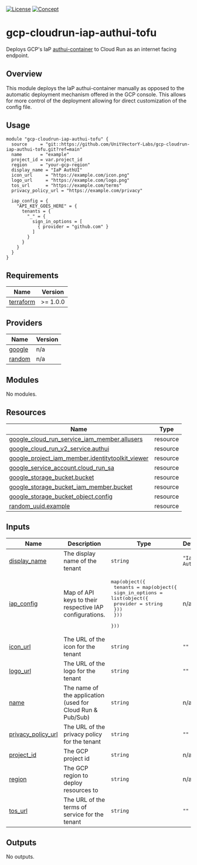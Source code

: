 [![License](https://img.shields.io/badge/License-Apache%202.0-blue.svg)](https://opensource.org/licenses/Apache-2.0) [![Concept](https://img.shields.io/badge/Status-Concept-white)](https://guide.unitvectorylabs.com/bestpractices/status/#concept)

# gcp-cloudrun-iap-authui-tofu

Deploys GCP's IaP [authui-container](https://github.com/GoogleCloudPlatform/iap-gcip-web-toolkit/tree/master/authui-container) to Cloud Run as an internet facing endpoint.

## Overview

This module deploys the IaP authui-container manually as opposed to the automatic deployment mechanism offered in the GCP console.  This allows for more control of the deployment allowing for direct customization of the config file.

## Usage

```hcl
module "gcp-cloudrun-iap-authui-tofu" {
  source     = "git::https://github.com/UnitVectorY-Labs/gcp-cloudrun-iap-authui-tofu.git?ref=main"
  name       = "example"
  project_id = var.project_id
  region     = "your-gcp-region"
  display_name = "IaP AuthUI"
  icon_url     = "https://example.com/icon.png"
  logo_url     = "https://example.com/logo.png"
  tos_url      = "https://example.com/terms"
  privacy_policy_url = "https://example.com/privacy"

  iap_config = {
    "API_KEY_GOES_HERE" = {
      tenants = {
        "_" = {
          sign_in_options = [
            { provider = "github.com" }
          ]
        }
      }
    }
  }
}
```

<!-- BEGIN_TF_DOCS -->
## Requirements

| Name | Version |
|------|---------|
| <a name="requirement_terraform"></a> [terraform](#requirement\_terraform) | >= 1.0.0 |

## Providers

| Name | Version |
|------|---------|
| <a name="provider_google"></a> [google](#provider\_google) | n/a |
| <a name="provider_random"></a> [random](#provider\_random) | n/a |

## Modules

No modules.

## Resources

| Name | Type |
|------|------|
| [google_cloud_run_service_iam_member.allusers](https://registry.terraform.io/providers/hashicorp/google/latest/docs/resources/cloud_run_service_iam_member) | resource |
| [google_cloud_run_v2_service.authui](https://registry.terraform.io/providers/hashicorp/google/latest/docs/resources/cloud_run_v2_service) | resource |
| [google_project_iam_member.identitytoolkit_viewer](https://registry.terraform.io/providers/hashicorp/google/latest/docs/resources/project_iam_member) | resource |
| [google_service_account.cloud_run_sa](https://registry.terraform.io/providers/hashicorp/google/latest/docs/resources/service_account) | resource |
| [google_storage_bucket.bucket](https://registry.terraform.io/providers/hashicorp/google/latest/docs/resources/storage_bucket) | resource |
| [google_storage_bucket_iam_member.bucket](https://registry.terraform.io/providers/hashicorp/google/latest/docs/resources/storage_bucket_iam_member) | resource |
| [google_storage_bucket_object.config](https://registry.terraform.io/providers/hashicorp/google/latest/docs/resources/storage_bucket_object) | resource |
| [random_uuid.example](https://registry.terraform.io/providers/hashicorp/random/latest/docs/resources/uuid) | resource |

## Inputs

| Name | Description | Type | Default | Required |
|------|-------------|------|---------|:--------:|
| <a name="input_display_name"></a> [display\_name](#input\_display\_name) | The display name of the tenant | `string` | `"IaP AuthUI"` | no |
| <a name="input_iap_config"></a> [iap\_config](#input\_iap\_config) | Map of API keys to their respective IAP configurations. | <pre>map(object({<br/>    tenants = map(object({<br/>      sign_in_options = list(object({<br/>        provider = string<br/>      }))<br/>    }))<br/>  }))</pre> | n/a | yes |
| <a name="input_icon_url"></a> [icon\_url](#input\_icon\_url) | The URL of the icon for the tenant | `string` | `""` | no |
| <a name="input_logo_url"></a> [logo\_url](#input\_logo\_url) | The URL of the logo for the tenant | `string` | `""` | no |
| <a name="input_name"></a> [name](#input\_name) | The name of the application (used for Cloud Run & Pub/Sub) | `string` | n/a | yes |
| <a name="input_privacy_policy_url"></a> [privacy\_policy\_url](#input\_privacy\_policy\_url) | The URL of the privacy policy for the tenant | `string` | `""` | no |
| <a name="input_project_id"></a> [project\_id](#input\_project\_id) | The GCP project id | `string` | n/a | yes |
| <a name="input_region"></a> [region](#input\_region) | The GCP region to deploy resources to | `string` | n/a | yes |
| <a name="input_tos_url"></a> [tos\_url](#input\_tos\_url) | The URL of the terms of service for the tenant | `string` | `""` | no |

## Outputs

No outputs.
<!-- END_TF_DOCS -->
